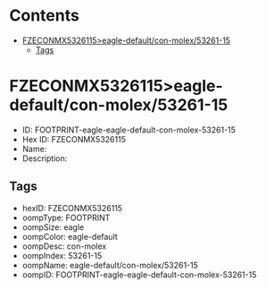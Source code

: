 



Contents
========

* [FZECONMX5326115>eagle-default/con-molex/53261-15](#fzeconmx5326115eagle-defaultcon-molex53261-15)
	* [Tags](#tags)

# FZECONMX5326115>eagle-default/con-molex/53261-15

- ID: FOOTPRINT-eagle-eagle-default-con-molex-53261-15
- Hex ID: FZECONMX5326115
- Name: 
- Description: 

## Tags

- hexID: FZECONMX5326115
- oompType: FOOTPRINT
- oompSize: eagle
- oompColor: eagle-default
- oompDesc: con-molex
- oompIndex: 53261-15
- oompName: eagle-default/con-molex/53261-15
- oompID: FOOTPRINT-eagle-eagle-default-con-molex-53261-15
